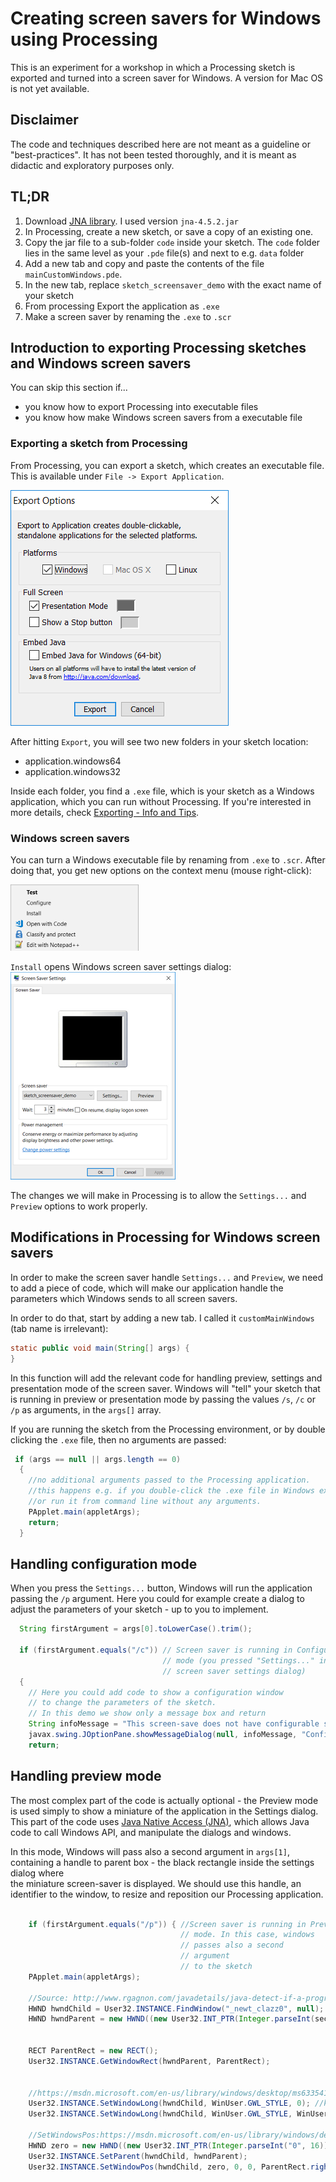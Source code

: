 # Creating screen savers for Windows using Processing

This is an experiment for a workshop in which a Processing sketch is exported and turned into a screen saver for Windows. A version for Mac OS is not yet available.

## Disclaimer

The code and techniques described here are not meant as a guideline or "best-practices". It has not been tested thoroughly, and it is meant as didactic and exploratory purposes only.

## TL;DR

1. Download [JNA library](https://github.com/java-native-access/jna/releases). I used version `jna-4.5.2.jar`  
2. In Processing, create a new sketch, or save a copy of an existing one.
3. Copy the jar file to a sub-folder `code` inside your sketch. The `code` folder lies in the same level as your `.pde` file(s) and next to e.g. `data` folder
4. Add a new tab and copy and paste the contents of the file `mainCustomWindows.pde`.
5. In the new tab, replace `sketch_screensaver_demo` with the exact name of your sketch
6. From processing Export the application as `.exe`
7. Make a screen saver by renaming the `.exe` to `.scr`

## Introduction to exporting Processing sketches and Windows screen savers

You can skip this section if...

* you know how to export Processing into executable files
* you know how make Windows screen savers from a executable file

### Exporting a sketch from Processing

From Processing, you can export a sketch, which creates an executable file. This is available under `File -> Export Application`.  

![Processing dialog: File, Export](images/2018-08-07-10-56-07.png)

After hitting `Export`, you will see two new folders in your sketch location:

* application.windows64
* application.windows32

Inside each folder, you find a `.exe` file, which is your sketch as a Windows application, which you can run without Processing. If you're interested in more details, check [Exporting - Info and Tips](https://github.com/processing/processing/wiki/Export-Info-and-Tips).

### Windows screen savers

You can turn a Windows executable file by renaming from `.exe` to `.scr`. After doing that, you get new options on the context menu (mouse right-click):

![Windows, rename file](images/2018-08-07-11-05-16.png)

`Install` opens Windows screen saver settings dialog:
![Windows, screen saver settings dialog](images/2018-08-07-11-07-24.png)

The changes we will make in Processing is to allow the `Settings...` and `Preview` options to work properly.  

## Modifications in Processing for Windows screen savers

In order to make the screen saver handle `Settings...` and `Preview`, we need to add a piece of code, which will make our application handle the parameters which Windows sends to all screen savers.

In order to do that, start by adding a new tab. I called it `customMainWindows` (tab name is irrelevant):

``` Java  
static public void main(String[] args) {
}
````

In this function will add the relevant code for handling preview, settings and presentation mode of the screen saver. Windows will
"tell" your sketch that is running in preview or presentation mode by passing the values `/s`, `/c` or `/p` as arguments, in the `args[]` array.  

If you are running the sketch from the Processing environment, or by double clicking the `.exe` file, then no arguments are passed:

``` Java
 if (args == null || args.length == 0)
  {
    //no additional arguments passed to the Processing application.
    //this happens e.g. if you double-click the .exe file in Windows explorer
    //or run it from command line without any arguments.
    PApplet.main(appletArgs);
    return;
  }
```

## Handling configuration mode

When you press the `Settings...` button, Windows will run the application passing the `/p` argument. Here you could for example create a dialog to adjust the parameters of your sketch - up to you to implement.

``` Java
  String firstArgument = args[0].toLowerCase().trim();
  
  if (firstArgument.equals("/c")) // Screen saver is running in Configuration  
                                  // mode (you pressed "Settings..." in Windows  
                                  // screen saver settings dialog)
  {
    // Here you could add code to show a configuration window
    // to change the parameters of the sketch.
    // In this demo we show only a message box and return
    String infoMessage = "This screen-save does not have configurable settings.";
    javax.swing.JOptionPane.showMessageDialog(null, infoMessage, "Configuration", javax.swing.JOptionPane.INFORMATION_MESSAGE);
    return;
```

## Handling preview mode

The most complex part of the code is actually optional - the Preview mode is  used simply to show a miniature of the application in the Settings dialog.
This part of the code uses [Java Native Access (JNA)](https://github.com/java-native-access/jna), which allows Java code to call Windows API, and manipulate the dialogs and windows.

In this mode, Windows will pass also a second argument in `args[1]`, containing
a handle to parent box - the black rectangle inside the settings dialog where  
the miniature screen-saver is displayed. We should use this handle, an identifier to the window, to resize and reposition our Processing application.

``` Java

    if (firstArgument.equals("/p")) { //Screen saver is running in Preview
                                      // mode. In this case, windows  
                                      // passes also a second  
                                      // argument  
                                      // to the sketch
    PApplet.main(appletArgs);

    //Source: http://www.rgagnon.com/javadetails/java-detect-if-a-program-is-running-using-jna.html
    HWND hwndChild = User32.INSTANCE.FindWindow("_newt_clazz0", null); //windows class for the Processing sketch
    HWND hwndParent = new HWND((new User32.INT_PTR(Integer.parseInt(secondArgument))).toPointer());


    RECT ParentRect = new RECT();
    User32.INSTANCE.GetWindowRect(hwndParent, ParentRect);


    //https://msdn.microsoft.com/en-us/library/windows/desktop/ms633541(v=vs.85).aspx
    User32.INSTANCE.SetWindowLong(hwndChild, WinUser.GWL_STYLE, 0); //keeps all existing styles, minus WS_CAPTION
    User32.INSTANCE.SetWindowLong(hwndChild, WinUser.GWL_STYLE, WinUser.WS_CHILDWINDOW | WinUser.WS_VISIBLE ); //keeps all existing styles, minus WS_CAPTION

    //SetWindowsPos:https://msdn.microsoft.com/en-us/library/windows/desktop/ms633545(v=vs.85).aspx
    HWND zero = new HWND((new User32.INT_PTR(Integer.parseInt("0", 16))).toPointer()); //replaces constant HWND_TOP (0): Places the window at the top of the Z order.
    User32.INSTANCE.SetParent(hwndChild, hwndParent);
    User32.INSTANCE.SetWindowPos(hwndChild, zero, 0, 0, ParentRect.right-ParentRect.left, ParentRect.bottom-ParentRect.top, 0x0040);  
```
